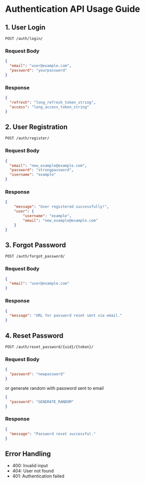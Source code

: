 # Authentication API Usage Guide

## 1. User Login

```
POST /auth/login/
```

### Request Body

```json
{
  "email": "user@example.com",
  "password": "yourpassword"
}
```

### Response

```json
{
  "refresh": "long_refresh_token_string",
  "access": "long_access_token_string"
}
```

## 2. User Registration

```
POST /auth/register/
```

### Request Body

```json
{
  "email": "new_example@example.com",
  "password": "strongpassword",
  "username": "example"
}
```

### Response

```json
{
    "message": "User registered successfully!",
    "user": {
        "username": "example",
        "email": "new_example@example.com"
    }
}
```

## 3. Forgot Password

```
POST /auth/forgot_password/
```

### Request Body

```json
{
  "email": "user@example.com"
}
```

### Response

```json
{
  "message": "URL for password reset sent via email."
}
```

## 4. Reset Password

```
POST /auth/reset_password/{uid}/{token}/
```

### Request Body

```json
{
  "password": "newpassword"
}

```

or generate random with password sent to email

```json
{
  "password": "GENERATE_RANDOM"
}

```
### Response

```json
{
  "message": "Password reset successful."
}
```

## Error Handling

- 400: Invalid input
- 404: User not found
- 401: Authentication failed
